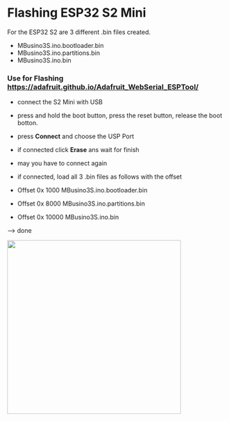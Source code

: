 # Flashing ESP32 S2 Mini

For the ESP32 S2 are 3 different .bin files created.

* MBusino3S.ino.bootloader.bin
* MBusino3S.ino.partitions.bin
* MBusino3S.ino.bin 

### Use for Flashing https://adafruit.github.io/Adafruit_WebSerial_ESPTool/

* connect the S2 Mini with USB
* press and hold the boot button, press the reset button, release the boot botton. 
* press **Connect** and choose the USP Port
* if connected click **Erase** ans wait for finish
* may you have to connect again
* if connected, load all 3 .bin files as follows with the offset

* Offset 0x 1000    MBusino3S.ino.bootloader.bin
* Offset 0x 8000    MBusino3S.ino.partitions.bin
* Offset 0x 10000    MBusino3S.ino.bin 

--> done

<img src="https://github.com/Zeppelin500/MBusino/blob/main/pictures/AdafruitESPtool.png" width="400">




